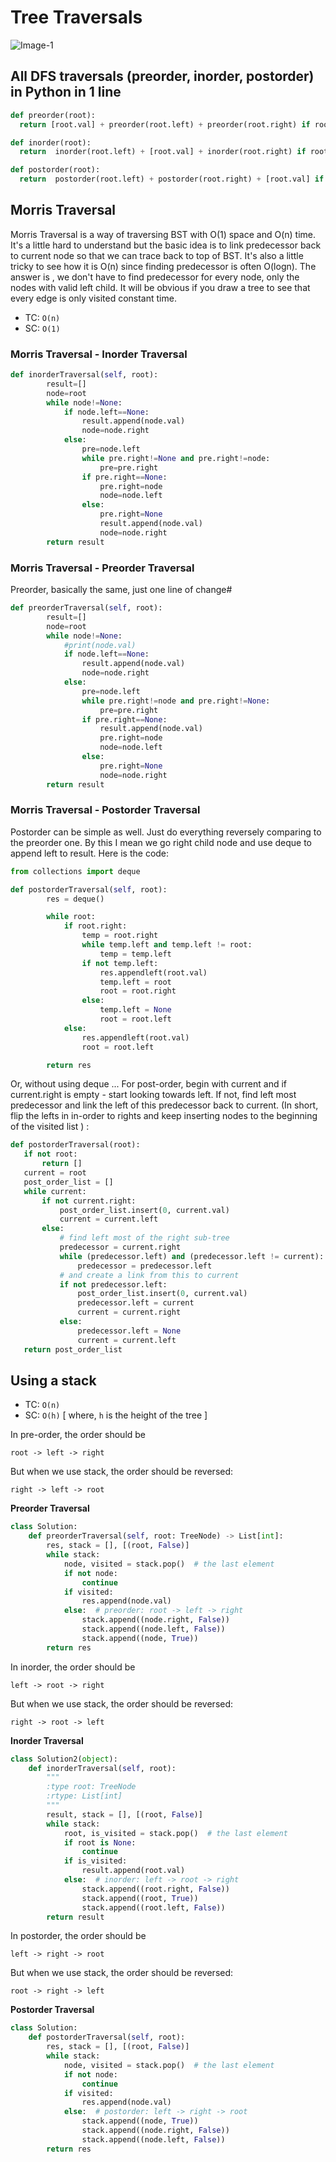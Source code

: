 # Tree Traversals

![Image-1](./images/tree-traversals.png)

## All DFS traversals (preorder, inorder, postorder) in Python in 1 line

```python
def preorder(root):
  return [root.val] + preorder(root.left) + preorder(root.right) if root else []
```
```python
def inorder(root):
  return  inorder(root.left) + [root.val] + inorder(root.right) if root else []
```
```python
def postorder(root):
  return  postorder(root.left) + postorder(root.right) + [root.val] if root else []
```

## Morris Traversal

Morris Traversal is a way of traversing BST with O(1) space and O(n) time.
It's a little hard to understand but the basic idea is to link predecessor back to current node
so that we can trace back to top of BST. It's also a little tricky to see how it is O(n)
since finding predecessor is often O(logn). The answer is , we don't have to find predecessor
for every node, only the nodes with valid left child. It will be obvious if you draw a tree to
see that every edge is only visited constant time.

* TC: `O(n)`
* SC: `O(1)`

### Morris Traversal - Inorder Traversal 
```python
def inorderTraversal(self, root):
        result=[]
        node=root
        while node!=None:
            if node.left==None:
                result.append(node.val)
                node=node.right
            else:
                pre=node.left
                while pre.right!=None and pre.right!=node:
                    pre=pre.right
                if pre.right==None:
                    pre.right=node
                    node=node.left
                else:
                    pre.right=None
                    result.append(node.val)
                    node=node.right
        return result
```

### Morris Traversal - Preorder Traversal

Preorder, basically the same, just one line of change#

```python
def preorderTraversal(self, root):
        result=[]
        node=root
        while node!=None:
            #print(node.val)
            if node.left==None:
                result.append(node.val)
                node=node.right
            else:
                pre=node.left
                while pre.right!=node and pre.right!=None:
                    pre=pre.right
                if pre.right==None:
                    result.append(node.val)
                    pre.right=node
                    node=node.left
                else:
                    pre.right=None
                    node=node.right
        return result
```

### Morris Traversal - Postorder Traversal

Postorder can be simple as well. Just do everything reversely comparing to the preorder one. 
By this I mean we go right child node and use deque to append left to result. Here is the code:

```python
from collections import deque

def postorderTraversal(self, root):
        res = deque()

        while root:
            if root.right:
                temp = root.right
                while temp.left and temp.left != root:
                    temp = temp.left
                if not temp.left:
                    res.appendleft(root.val)
                    temp.left = root
                    root = root.right
                else:
                    temp.left = None
                    root = root.left
            else:
                res.appendleft(root.val)
                root = root.left

        return res
```

Or, without using deque ... For post-order, begin with current and if current.right is empty - 
start looking towards left. If not, find left most predecessor and link the left of this 
predecessor back to current. (In short, flip the lefts in in-order to rights and keep inserting 
nodes to the beginning of the visited list ) :

```python
def postorderTraversal(root):
   if not root:
       return []
   current = root
   post_order_list = []
   while current:
       if not current.right:
           post_order_list.insert(0, current.val)
           current = current.left
       else:
           # find left most of the right sub-tree
           predecessor = current.right
           while (predecessor.left) and (predecessor.left != current):
               predecessor = predecessor.left
           # and create a link from this to current
           if not predecessor.left:
               post_order_list.insert(0, current.val)
               predecessor.left = current
               current = current.right
           else:
               predecessor.left = None
               current = current.left
   return post_order_list
```

## Using a stack

* TC: `O(n)`
* SC: `O(h)` [ where, `h` is the height of the tree ]

In pre-order, the order should be

`root -> left -> right`

But when we use stack, the order should be reversed:

`right -> left -> root`

**Preorder Traversal**

```python
class Solution:
    def preorderTraversal(self, root: TreeNode) -> List[int]:
        res, stack = [], [(root, False)]
        while stack:
            node, visited = stack.pop()  # the last element
            if not node:
                continue
            if visited:
                res.append(node.val)
            else:  # preorder: root -> left -> right
                stack.append((node.right, False))
                stack.append((node.left, False))
                stack.append((node, True))
        return res
```

In inorder, the order should be

`left -> root -> right`

But when we use stack, the order should be reversed:

`right -> root -> left`

**Inorder Traversal**

```python
class Solution2(object):
    def inorderTraversal(self, root):
        """
        :type root: TreeNode
        :rtype: List[int]
        """
        result, stack = [], [(root, False)]
        while stack:
            root, is_visited = stack.pop()  # the last element
            if root is None:
                continue
            if is_visited:
                result.append(root.val)
            else:  # inorder: left -> root -> right
                stack.append((root.right, False))
                stack.append((root, True))
                stack.append((root.left, False))
        return result
```

In postorder, the order should be

`left -> right -> root`

But when we use stack, the order should be reversed:

`root -> right -> left`

**Postorder Traversal**

```python
class Solution:
    def postorderTraversal(self, root):
        res, stack = [], [(root, False)]
        while stack:
            node, visited = stack.pop()  # the last element
            if not node:
                continue
            if visited:
                res.append(node.val)
            else:  # postorder: left -> right -> root
                stack.append((node, True))
                stack.append((node.right, False))
                stack.append((node.left, False))
        return res
```